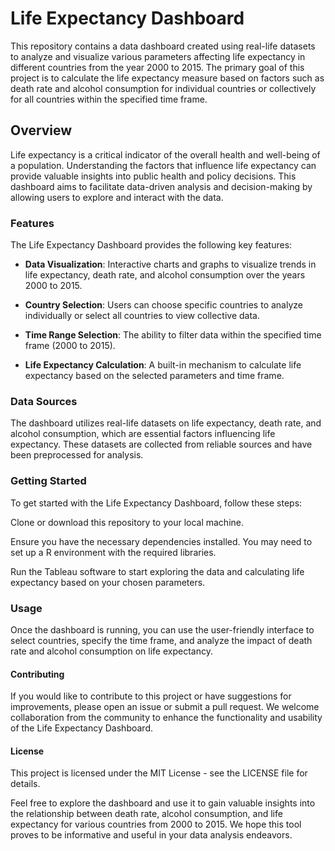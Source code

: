 # Life Expectancy Dashboard
This repository contains a data dashboard created using real-life datasets to analyze and visualize various parameters affecting life expectancy in different countries from the year 2000 to 2015. The primary goal of this project is to calculate the life expectancy measure based on factors such as death rate and alcohol consumption for individual countries or collectively for all countries within the specified time frame.

## Overview
Life expectancy is a critical indicator of the overall health and well-being of a population. Understanding the factors that influence life expectancy can provide valuable insights into public health and policy decisions. This dashboard aims to facilitate data-driven analysis and decision-making by allowing users to explore and interact with the data.

### Features
The Life Expectancy Dashboard provides the following key features:

* **Data Visualization**: Interactive charts and graphs to visualize trends in life expectancy, death rate, and alcohol consumption over the years 2000 to 2015.

* **Country Selection**: Users can choose specific countries to analyze individually or select all countries to view collective data.

* **Time Range Selection**: The ability to filter data within the specified time frame (2000 to 2015).

* **Life Expectancy Calculation**: A built-in mechanism to calculate life expectancy based on the selected parameters and time frame.

### Data Sources
The dashboard utilizes real-life datasets on life expectancy, death rate, and alcohol consumption, which are essential factors influencing life expectancy. These datasets are collected from reliable sources and have been preprocessed for analysis.

### Getting Started
To get started with the Life Expectancy Dashboard, follow these steps:

Clone or download this repository to your local machine.

Ensure you have the necessary dependencies installed. You may need to set up a R environment with the required libraries.

Run the Tableau software to start exploring the data and calculating life expectancy based on your chosen parameters.

### Usage
Once the dashboard is running, you can use the user-friendly interface to select countries, specify the time frame, and analyze the impact of death rate and alcohol consumption on life expectancy.

#### Contributing
If you would like to contribute to this project or have suggestions for improvements, please open an issue or submit a pull request. We welcome collaboration from the community to enhance the functionality and usability of the Life Expectancy Dashboard.

#### License
This project is licensed under the MIT License - see the LICENSE file for details.

Feel free to explore the dashboard and use it to gain valuable insights into the relationship between death rate, alcohol consumption, and life expectancy for various countries from 2000 to 2015. We hope this tool proves to be informative and useful in your data analysis endeavors.
